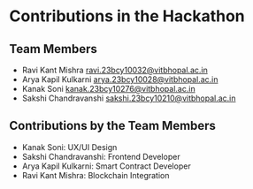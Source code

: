 # Contributions in the Hackathon

## Team Members

* Ravi Kant Mishra [ravi.23bcy10032@vitbhopal.ac.in](mailto:ravi.23bcy10032@vitbhopal.ac.in)  
* Arya Kapil Kulkarni [arya.23bcy10028@vitbhopal.ac.in](mailto:arya.23bcy10028@vitbhopal.ac.in)  
* Kanak Soni [kanak.23bcy10276@vitbhopal.ac.in](mailto:kanak.23bcy10276@vitbhopal.ac.in)  
* Sakshi Chandravanshi [sakshi.23bcy10210@vitbhopal.ac.in](mailto:sakshi.23bcy10210@vitbhopal.ac.in)

## Contributions by the Team Members

* Kanak Soni: UX/UI Design  
* Sakshi Chandravanshi: Frontend Developer  
* Arya Kapil Kulkarni: Smart Contract Developer  
* Ravi Kant Mishra: Blockchain Integration